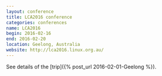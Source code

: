 ```yaml
---
layout: conference
title: LCA2016 conference
categories: conferences
name: LCA2016
begin: 2016-02-16
end: 2016-02-20
location: Geelong, Australia
website: http://lca2016.linux.org.au/
---
```


See details of the [trip]({% post_url 2016-02-01-Geelong %}).
